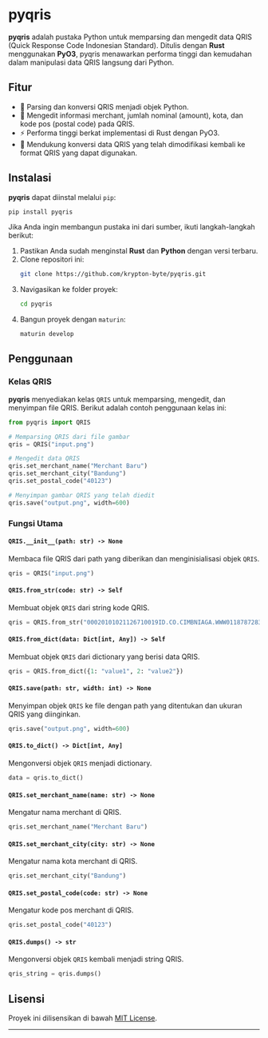 
# pyqris

**pyqris** adalah pustaka Python untuk memparsing dan mengedit data QRIS (Quick Response Code Indonesian Standard). Ditulis dengan **Rust** menggunakan **PyO3**, pyqris menawarkan performa tinggi dan kemudahan dalam manipulasi data QRIS langsung dari Python.

## Fitur

- 🚀 Parsing dan konversi QRIS menjadi objek Python.
- 📝 Mengedit informasi merchant, jumlah nominal (amount), kota, dan kode pos (postal code) pada QRIS.
- ⚡ Performa tinggi berkat implementasi di Rust dengan PyO3.
- 🔄 Mendukung konversi data QRIS yang telah dimodifikasi kembali ke format QRIS yang dapat digunakan.

## Instalasi

**pyqris** dapat diinstal melalui `pip`:

```bash
pip install pyqris
```

Jika Anda ingin membangun pustaka ini dari sumber, ikuti langkah-langkah berikut:

1. Pastikan Anda sudah menginstal **Rust** dan **Python** dengan versi terbaru.
2. Clone repositori ini:
   ```bash
   git clone https://github.com/krypton-byte/pyqris.git
   ```
3. Navigasikan ke folder proyek:
   ```bash
   cd pyqris
   ```
5. Bangun proyek dengan `maturin`:
   ```bash
   maturin develop
   ```

## Penggunaan

### Kelas QRIS

**pyqris** menyediakan kelas `QRIS` untuk memparsing, mengedit, dan menyimpan file QRIS. Berikut adalah contoh penggunaan kelas ini:

```python
from pyqris import QRIS

# Memparsing QRIS dari file gambar
qris = QRIS("input.png")

# Mengedit data QRIS
qris.set_merchant_name("Merchant Baru")
qris.set_merchant_city("Bandung")
qris.set_postal_code("40123")

# Menyimpan gambar QRIS yang telah diedit
qris.save("output.png", width=600)
```

### Fungsi Utama

#### `QRIS.__init__(path: str) -> None`
Membaca file QRIS dari path yang diberikan dan menginisialisasi objek `QRIS`.

```python
qris = QRIS("input.png")
```

#### `QRIS.from_str(code: str) -> Self`
Membuat objek `QRIS` dari string kode QRIS.

```python
qris = QRIS.from_str("00020101021126710019ID.CO.CIMBNIAGA.WWW011878728356757817222102150002186871651250303UMI51450015ID.OR.QRNPG.WWW0215ID81275673266770303UMI5204599953033605802ID5914AABBCCD*6714516006KEDIRI61054423462120708123456786304097D")
```

#### `QRIS.from_dict(data: Dict[int, Any]) -> Self`
Membuat objek `QRIS` dari dictionary yang berisi data QRIS.

```python
qris = QRIS.from_dict({1: "value1", 2: "value2"})
```

#### `QRIS.save(path: str, width: int) -> None`
Menyimpan objek `QRIS` ke file dengan path yang ditentukan dan ukuran QRIS yang diinginkan.

```python
qris.save("output.png", width=600)
```

#### `QRIS.to_dict() -> Dict[int, Any]`
Mengonversi objek `QRIS` menjadi dictionary.

```python
data = qris.to_dict()
```

#### `QRIS.set_merchant_name(name: str) -> None`
Mengatur nama merchant di QRIS.

```python
qris.set_merchant_name("Merchant Baru")
```

#### `QRIS.set_merchant_city(city: str) -> None`
Mengatur nama kota merchant di QRIS.

```python
qris.set_merchant_city("Bandung")
```

#### `QRIS.set_postal_code(code: str) -> None`
Mengatur kode pos merchant di QRIS.

```python
qris.set_postal_code("40123")
```

#### `QRIS.dumps() -> str`
Mengonversi objek `QRIS` kembali menjadi string QRIS.

```python
qris_string = qris.dumps()
```

## Lisensi

Proyek ini dilisensikan di bawah [MIT License](LICENSE).

---

